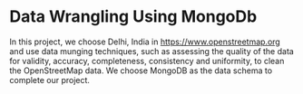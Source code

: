 # Data Wrangling Using MongoDb 

In this project, we choose Delhi, India in https://www.openstreetmap.org and use data munging techniques, such as assessing the quality of the data for validity, accuracy, completeness, consistency and uniformity, to clean the OpenStreetMap data. We choose MongoDB as the data schema to complete our project.
